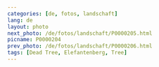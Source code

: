 ```yaml
---
categories: [de, fotos, landschaft]
lang: de
layout: photo
next_photo: /de/fotos/landschaft/P0000205.html
picname: P0000204
prev_photo: /de/fotos/landschaft/P0000206.html
tags: [Dead Tree, Elefantenberg, Tree]
---
```

